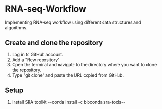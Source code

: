 # RNA-seq-Workflow

Implementing RNA-seq workflow using different data structures and algorithms.

## Create and clone the repository

1. Log in to GitHub account.
2. Add a "New repository"
3. Open the terminal and navigate to the directory where you want to clone the repository.
4. Type "git clone" and paste the URL copied from GitHub.

## Setup

1. install SRA toolkit --conda install -c bioconda sra-tools--
